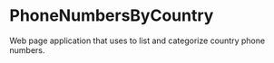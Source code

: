# PhoneNumbersByCountry
Web page application that uses to list and categorize country phone numbers.
